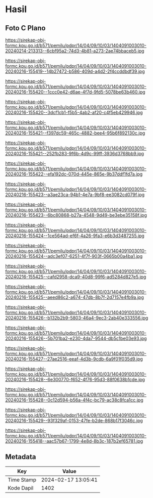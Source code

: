 # Hasil

## Foto C Plano

https://sirekap-obj-formc.kpu.go.id/b571/pemilu/pdpr/14/04/09/10/03/1404091003010-20240214-213313--6cbf95a2-74d3-4b81-a273-2ae74bbaceb5.jpg

https://sirekap-obj-formc.kpu.go.id/b571/pemilu/pdpr/14/04/09/10/03/1404091003010-20240216-155419--14b27472-b586-409d-a4d2-2f4ccddbdf39.jpg

https://sirekap-obj-formc.kpu.go.id/b571/pemilu/pdpr/14/04/09/10/03/1404091003010-20240216-155420--1ccc0e42-d6ae-4f7d-9fd5-5078be63b460.jpg

https://sirekap-obj-formc.kpu.go.id/b571/pemilu/pdpr/14/04/09/10/03/1404091003010-20240216-155420--3dcf1cb1-f5b5-4ab2-af20-c4f5eb429946.jpg

https://sirekap-obj-formc.kpu.go.id/b571/pemilu/pdpr/14/04/09/10/03/1404091003010-20240216-155421--f397dc59-465c-4882-bee4-95b6f892130c.jpg

https://sirekap-obj-formc.kpu.go.id/b571/pemilu/pdpr/14/04/09/10/03/1404091003010-20240216-155421--252fb283-9f6b-4d9c-99ff-3936d3768bb9.jpg

https://sirekap-obj-formc.kpu.go.id/b571/pemilu/pdpr/14/04/09/10/03/1404091003010-20240216-155422--efa192dc-070d-445e-865e-9b37ddf1fd7a.jpg

https://sirekap-obj-formc.kpu.go.id/b571/pemilu/pdpr/14/04/09/10/03/1404091003010-20240216-155423--a3ae23ca-94b1-4e7a-9bf8-ee3082cd079f.jpg

https://sirekap-obj-formc.kpu.go.id/b571/pemilu/pdpr/14/04/09/10/03/1404091003010-20240216-155423--6bc80868-b27a-4548-9d49-be3ebe35158f.jpg

https://sirekap-obj-formc.kpu.go.id/b571/pemilu/pdpr/14/04/09/10/03/1404091003010-20240216-155424--1ce564ad-ef6f-4a26-9fa3-e6b3d3487255.jpg

https://sirekap-obj-formc.kpu.go.id/b571/pemilu/pdpr/14/04/09/10/03/1404091003010-20240216-155424--adc3ef07-6251-4f7f-903f-0665b00a4ba1.jpg

https://sirekap-obj-formc.kpu.go.id/b571/pemilu/pdpr/14/04/09/10/03/1404091003010-20240216-155425--cafd2958-dca9-40d8-99f6-ad5284d827e5.jpg

https://sirekap-obj-formc.kpu.go.id/b571/pemilu/pdpr/14/04/09/10/03/1404091003010-20240216-155425--aeed86c2-a674-47db-8b7f-2d7157e4fb9a.jpg

https://sirekap-obj-formc.kpu.go.id/b571/pemilu/pdpr/14/04/09/10/03/1404091003010-20240216-155426--b132b2b9-5803-46a4-9ec3-2ab40e333556.jpg

https://sirekap-obj-formc.kpu.go.id/b571/pemilu/pdpr/14/04/09/10/03/1404091003010-20240216-155426--5b701ba2-e230-4da7-9544-db5c1be03e93.jpg

https://sirekap-obj-formc.kpu.go.id/b571/pemilu/pdpr/14/04/09/10/03/1404091003010-20240216-155427--27ae2516-eeaf-4d3b-9cdb-6a9f01f035d9.jpg

https://sirekap-obj-formc.kpu.go.id/b571/pemilu/pdpr/14/04/09/10/03/1404091003010-20240216-155428--6e300770-f652-4f76-95d3-88f0638b1cde.jpg

https://sirekap-obj-formc.kpu.go.id/b571/pemilu/pdpr/14/04/09/10/03/1404091003010-20240216-155428--0c12d594-b56a-4f4c-bc79-ac38c8fca1cc.jpg

https://sirekap-obj-formc.kpu.go.id/b571/pemilu/pdpr/14/04/09/10/03/1404091003010-20240216-155429--93f329af-0153-47fe-b2de-868b17f3046c.jpg

https://sirekap-obj-formc.kpu.go.id/b571/pemilu/pdpr/14/04/09/10/03/1404091003010-20240216-155418--aac57b67-1799-4e8d-8b3c-187b2ef65781.jpg


## Metadata

| Key        | Value               |
| ---------- | ------------------- |
| Time Stamp | 2024-02-17 13:05:41 |
| Kode Dapil | 1402                |



